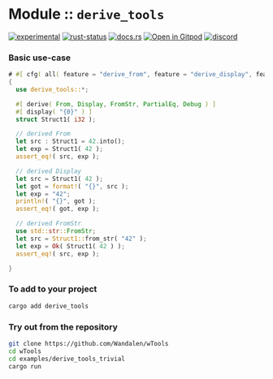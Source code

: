 # Module :: `derive_tools`

<!--{ generate.module_header{} }-->
<!--{ generate.module_header.start() }-->
 [![experimental](https://raster.shields.io/static/v1?label=&message=experimental&color=orange)](https://github.com/emersion/stability-badges#experimental) [![rust-status](https://github.com/Wandalen/wTools/actions/workflows/module_derive_tools_push.yml/badge.svg)](https://github.com/Wandalen/wTools/actions/workflows/module_derive_tools_push.yml) [![docs.rs](https://img.shields.io/docsrs/derive_tools?color=e3e8f0&logo=docs.rs)](https://docs.rs/derive_tools) [![Open in Gitpod](https://raster.shields.io/static/v1?label=try&message=online&color=eee&logo=gitpod&logoColor=eee)](https://gitpod.io/#RUN_PATH=.,SAMPLE_FILE=module%2Fcore%2Fderive_tools%2Fexamples%2Fderive_tools_trivial.rs,RUN_POSTFIX=--example%20module%2Fcore%2Fderive_tools%2Fexamples%2Fderive_tools_trivial.rs/https://github.com/Wandalen/wTools) [![discord](https://img.shields.io/discord/872391416519737405?color=eee&logo=discord&logoColor=eee&label=ask)](https://discord.gg/m3YfbXpUUY)
<!--{ generate.module_header.end }-->

### Basic use-case

<!-- {{# generate.module{} #}} -->

```rust
# #[ cfg( all( feature = "derive_from", feature = "derive_display", feature = "derive_from_str" ) ) ]
{
  use derive_tools::*;

  #[ derive( From, Display, FromStr, PartialEq, Debug ) ]
  #[ display( "{0}" ) ]
  struct Struct1( i32 );

  // derived From
  let src : Struct1 = 42.into();
  let exp = Struct1( 42 );
  assert_eq!( src, exp );

  // derived Display
  let src = Struct1( 42 );
  let got = format!( "{}", src );
  let exp = "42";
  println!( "{}", got );
  assert_eq!( got, exp );

  // derived FromStr  
  use std::str::FromStr;
  let src = Struct1::from_str( "42" );
  let exp = Ok( Struct1( 42 ) );
  assert_eq!( src, exp );

}
```

### To add to your project

```sh
cargo add derive_tools
```

### Try out from the repository

```sh
git clone https://github.com/Wandalen/wTools
cd wTools
cd examples/derive_tools_trivial
cargo run
```
